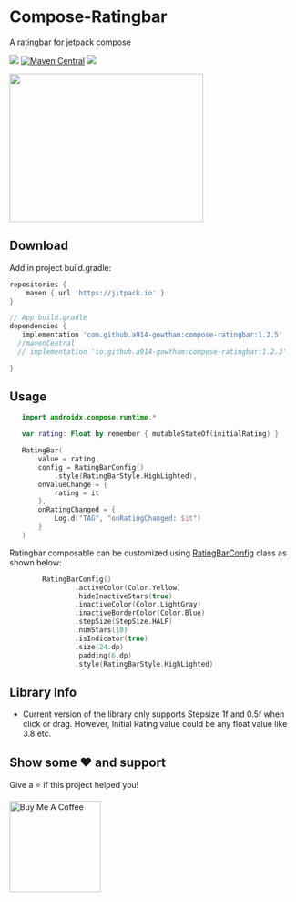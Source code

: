 # Compose-Ratingbar
A ratingbar for jetpack compose 

[![](https://jitpack.io/v/a914-gowtham/compose-ratingbar.svg)](https://jitpack.io/#a914-gowtham/compose-ratingbar)
[![Maven Central](https://img.shields.io/maven-central/v/io.github.a914-gowtham/compose-ratingbar.svg?label=mavenCentral)](https://search.maven.org/artifact/io.github.a914-gowtham/compose-ratingbar/1.1.0/aar)
[![](https://jitpack.io/v/a914-gowtham/compose-ratingbar/month.svg)](https://jitpack.io/#a914-gowtham/compose-ratingbar)


<img src="https://github.com/a914-gowtham/compose-ratingbar/blob/main/demo_1.gif" width="340" height="260"/>

Download
--------
Add in project build.gradle:

```gradle
repositories {
    maven { url 'https://jitpack.io' }
}

// App build.gradle
dependencies {
   implementation 'com.github.a914-gowtham:compose-ratingbar:1.2.5'
  //mavenCentral
  // implementation 'io.github.a914-gowtham:compose-ratingbar:1.2.3'

}
```

## Usage 
```kotlin
   import androidx.compose.runtime.*

   var rating: Float by remember { mutableStateOf(initialRating) }

   RatingBar(
       value = rating,
       config = RatingBarConfig()
           .style(RatingBarStyle.HighLighted),
       onValueChange = {
           rating = it
       },
       onRatingChanged = {
           Log.d("TAG", "onRatingChanged: $it")
       }
   )
```

Ratingbar composable can be customized using  [RatingBarConfig](https://github.com/a914-gowtham/compose-ratingbar/blob/main/ratingbar/src/main/java/com/gowtham/ratingbar/RatingBarConfig.kt) class as shown below:
```kotlin
        RatingBarConfig()
                .activeColor(Color.Yellow)
                .hideInactiveStars(true)
                .inactiveColor(Color.LightGray)
                .inactiveBorderColor(Color.Blue)
                .stepSize(StepSize.HALF)
                .numStars(10)
                .isIndicator(true)
                .size(24.dp)
                .padding(6.dp)
                .style(RatingBarStyle.HighLighted)
```

## Library Info
* Current version of the library only supports Stepsize 1f and 0.5f when click or drag. However, Initial Rating value could be any float value like 3.8 etc.

## Show some ❤ and support

Give a ⭐️ if this project helped you!

<a href="https://www.buymeacoffee.com/gowtham6672" target="_blank">
    <img src="https://cdn.buymeacoffee.com/buttons/v2/default-yellow.png" alt="Buy Me A Coffee" width="160">
</a>
